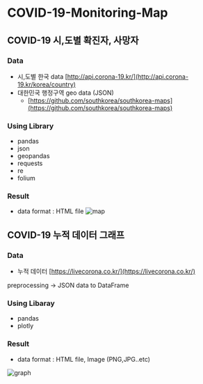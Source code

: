 # COVID-19-Monitoring-Map

## COVID-19 시,도별 확진자, 사망자

### Data

- 시,도별 한국 data [http://api.corona-19.kr/](http://api.corona-19.kr/korea/country)
- 대한민국 행정구역 geo data (JSON)
    - [https://github.com/southkorea/southkorea-maps](https://github.com/southkorea/southkorea-maps)

### Using Library

- pandas
- json
- geopandas
- requests
- re
- folium

### Result

- data format : HTML file
![map](https://user-images.githubusercontent.com/59818703/94287454-49b28b00-ff91-11ea-8f61-f8924a008b4c.jpg)

## COVID-19 누적 데이터 그래프

### Data

- 누적 데이터 [https://livecorona.co.kr/](https://livecorona.co.kr/)

preprocessing  → JSON data to DataFrame

### Using Libaray

- pandas
- plotly

### Result

- data format : HTML file, Image (PNG,JPG..etc)

![graph](https://user-images.githubusercontent.com/59818703/94287495-5931d400-ff91-11ea-8ae4-1ecd4a681b02.jpg)
